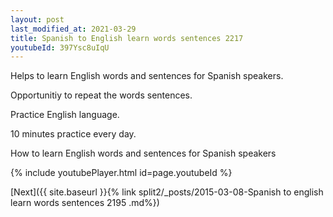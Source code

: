 ```yaml
---
layout: post
last_modified_at: 2021-03-29
title: Spanish to English learn words sentences 2217 
youtubeId: 397Ysc8uIqU
---
```

 
 
Helps to learn English words and sentences for Spanish speakers.

Opportunitiy to repeat the words sentences. 

Practice English language. 
 
10 minutes practice every day. 
 
How to learn English words and sentences for Spanish speakers 
 
{% include youtubePlayer.html id=page.youtubeId %}
 
 
[Next]({{ site.baseurl }}{% link  split2/_posts/2015-03-08-Spanish to english learn words sentences 2195 .md%})
 
